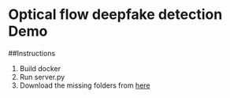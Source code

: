 # Optical flow deepfake detection Demo

##Instructions
1. Build docker
2. Run server.py
3. Download the missing folders from [here](https://drive.google.com/drive/folders/1ldFm1aKlqsE8a-ag5O-BHF8RFVeUmp0R?usp=sharing)
